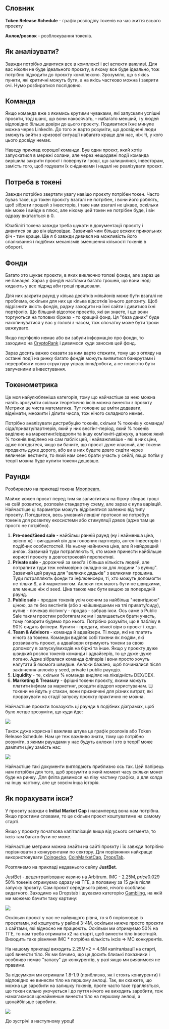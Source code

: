 Словник
-------

**Token Release Schedule** - графік розподілу токенів на час життя всього проєкту

**Анлок/розлок** - розблокування токенів.

Як аналізувати?
---------------

Завжди потрібно дивитися все в комплексі і всі аспекти важливі. Для вас ніколи не буде ідеального проєкту, в якому все буде ідеально, тож потрібно підходити до проєкту комплексно. Зрозуміло, що є якісь пункти, які критичні можуть бути, а на якісь частково можна і закрити очі. Нумо розбиратися послідовно.

Команда
-------

Якщо команда вже з якимись крутими чуваками, які запускали успішні проєкти, тоді шанс, що вони накосячать, - набагато менший, і у людей відповідно більше довіри до цього проєкту. Подивитися їхнє минуле можна через LinkedIn. До того ж варто розуміти, що досвідчені люди зможуть вийти з кризової ситуації набагато краще для нас, ніж ті, у кого цього досвіду немає.

Наведу приклад хорошої команди. Був один проєкт, який хотів запускатися в мережі солани, але через нещодавні події команда вирішила закрити проєкт і повернути гроші, що залишилися, інвесторам, замість того, щоб годувати їх сніданками і надалі не реалізувати проєкт.

Потреба в токені
----------------

Завжди потрібно звертати увагу навіщо проєкту потрібен токен. Часто буває таке, що токен проєкту взагалі не потрібен, і вони його роблять, щоб зібрати грошей з інвесторів, і таке нам взагалі не цікаве, оскільки він може і вийде в плюс, але нікому цей токен не потрібен буде, і він одразу вкатається в 0.

Юзабіліті токена завжди треба шукати в документації проєкту і дивитися за що він відповідає. Зазвичай чим більше всяких прикольних фіч - тим краще. Ще я б завжди дивився на можливість його спалювання і подібних механізмів зменшення кількості токенів в обороті.

Фонди
-----

Багато хто шукає проєкти, в яких виключно топові фонди, але зараз це не панацея. Зараз у фондів настільки багато грошей, що вони іноді кидають у все підряд аби гроші працювали.

Для них закрити раунд у кілька десятків мільйонів може бути взагалі не проблема, оскільки для них це кілька відсотків їхнього депозиту. Щоб відрізнити якість фондів, раджу заходити на їхні сайти і дивитися їхні портфоліо. Що більший відсоток проєктів, які ви знаєте, і що вони торгуються на топових біржах - то кращий фонд. Ця "база даних" буде накопичуватися у вас у голові з часом, тож спочатку може бути трохи важкувато.

Якщо портфоліо немає або ви забули інформацію про фонди, то заходимо на [CryptoRank](https://cryptorank.io/funds) і дивимося куди заносив цей фонд.

Зараз досить важко сказати за ким варто стежити, тому що з огляду на останні події на ринку багато фондів можуть виявитися банкрутами і переробляти свою структуру управління/роботи, а не повністю бути залученими в інвестування.

Токенометрика
-------------

Це моя найулюбленіша категорія, тому що найчастіше за нею можна навіть зрозуміти скільки теоретично іксів можна винести з проєкту Метрики це чиста математика. Тут головне це вміти додавати, віднімати, множити і ділити числа, тож нічого складного немає.

Потрібно аналізувати дистрибуцію токенів, скільки % токенів у команди/сіда/привату/партнерів, який у них вестінг-період, який % токенів виділено на маркетинг/еірдропи та іншу ком'юніті-двіжуху, а також який % токенів виділено на сам паблік цей, і найважливіше - які в них ціни, адже погодьтеся, якщо ви бачите, що проєкт дуже класний, але токени продають дуже дорого, або ви в них будете довго сидіти через величезні вестинги, то який нам сенс брати участь у сейлі, якщо потім у теорії можна буде купити токени дешевше.

Раунди
------

Розбираємо на прикладі токена [Moonbeam.](https://moonbeam.foundation)

Майже кожен проєкт перед тим як залиститися на біржу збирає гроші на свій розвиток, розповім стандартну схему, але зараз є купа варіацій. Найчастіше ці параметри можуть відрізнятися залежно від типу проєкту. Погодьтеся, весь умовний лендінг протокол не потребує токенів для розвитку екосистеми або стимуляції дэвов (адже там це просто не потрібно).

1.  **Pre-seed/Seed sale** - найбільш ранній раунд (ну і найменша ціна, звісно ж) - вигаданий він для головних партнерів, ангел-інвесторів і подібних особистостей. На ньому найнижча ціна, але й найдовший анлок. Зазвичай туди потрапляють ті, хто може принести найбільше користі проєкту в довгостроковій перспективі.
2.  **Private sale** \- дорожчий за seed'а і більша кількість людей, але потрапити туди теж неймовірно складно як для людини "з вулиці". Зазвичай цей раунд для "великих дядьків" з великими грошима. Туди потрапляють фонди та інфлюенсери, ті, хто можуть допомогти не тільки $, а й маркетингом. Анлоки теж мають бути не швидкими, але менше ніж d seed. Ціна також має бути вищою за попередній раунд.
3.  **Public sale** - продаж токенів усім охочим за найбільш "невигідною" ціною, за те без вестінгів (або з найшвидшими на тлі привату/сиду), купив - почекав лістингу - продав - забрав ікси. Ось саме в Public Sale таким простим роботягам як ми і залишається брати участь, тому говорити будемо про нього. Потрібно розуміти, що в пабліку в 90% сидять фліпери. Купити - продати, ніякої віри в проєкт і ходл.
4.  **Team & Advisors** - команда й адвайзери. Ті люди, які не платять нічого за токени. Команди виділяє собі токени як людям, які розвивають проєкт, а адвайзери отримують токени за свою допомогу в запуску/виходів на біржі та інше. Якщо у проєкту дуже швидкий розлок токенів команди і адвайзерів, то це дуже-дуже погано. Адже зібралася команда фліперів і вони просто хочуть налутати $ якомога швидше. Анлоки бажано, щоб починалися після закінчення анлоків у seed, private і public раундів.
5.  **Liquidity** - те, скільки % команда виділяє на ліквідність DEX/CEX.
6.  **Marketing & Treasury** - фрішні токени проєкту, якими можуть платити інфлам за маркетинг, роздати аірдроп користувачам. Ці токени не йдуть у стакан, вони призначені для різних витрат, які прорахувати на стадії запуску проєкту практично не можна.

Найчастіше проєкти показують ці раунди в подібних діаграмах, щоб було легше зрозуміти, що куди йде:

![](images/blobid1680943976687.png)

Також дуже корисна і важлива штука це графік розлоків або Token Release Schedule. Нам це теж важливо знати, тому що потрібно розуміти, з якими раундами у нас будуть анлоки і хто в теорії може дампити ціну замість нас:

![](images/blobid1680943995236.png)

Найчастіше такі документи виглядають приблизно ось так. Цей папірець нам потрібен для того, щоб зрозуміти в який момент часу скільки монет буде на ринку. Для фліпа дивимося на ліву частину графіка, а для холда на іншу частину, але це зовсім інша історія.

Як порахувати ікси?
-------------------

У проєкту завжди є **Initial Market Cap** і насамперед вона нам потрібна. Якщо простими словами, то це скільки проєкт коштуватиме на самому старті.

Якщо у проєкту початкова капіталізація вища від усього сегмента, то іксів там багато бути не може.

Найчастіше метрики можна знайти на сайті проєкту і їх завжди потрібно порівнювати з конкурентами по сектору. Для порівняння найкраще використовувати [Coingecko](https://www.coingecko.com), [CoinMarketCap](https://coinmarketcap.com), [DropsTab](https://dropstab.com).

Розглянемо на прикладі недавнього сейлу **JustBet**.

JustBet - децентралізоване казино на Arbitrum. IMC - 2.25M$, price 0.029$ 50% токенів отримуємо одразу на ТГЕ, а половину за 15 днів після запуску проєкту. Сам проєкт середнього рівня, нічого особливо видатного. Заходимо на Dropstab і шукаємо категорію [Gambling](https://dropstab.com/categories/gambling), на якій ми можемо бачити таку картину:

![](images/blobid1680944065622.png)

Оскільки проєкт у нас не найвищого рівня, то я б порівнював із проєктами, які коштують у районі 3-4М, оскільки нижче просто проєкти з сайтами, які відносно не працюють. Оскільки ми отримуємо 50% на ТГЕ, то нам треба отримати х2 на старті, щоб винести тіло інвестицій. Виходить таке рівняння IMC \* потрібна кількість іксів ⇒ MC конкурентів.

На нашому прикладі виходить 2.25М*2 = 4.5M капіталізації на старті, щоб винести тіло. Як ми бачимо, що це досить близькі показники і особливо немає "запасу" до конкурентів, у разі якщо ми виявимося не правими.

За підсумком ми отримали 1.8-1.9 (приблизно, як і стоять конкуренти) і відповідно не винесли тіло на першому анлоці. Так, ви скажете, що можна ще заробити на залишку токенів, проте часто таке трапляється, що токен сильно укочується і до пуття нічого не виходить заробити, тож намагаємося щонайменше винести тіло на першому анлоці, а щонайбільше заробити.

![](images/blobid1680944196622.png)

До зустрічі в наступному уроці!